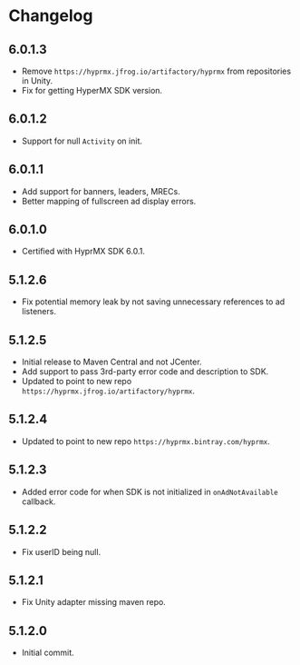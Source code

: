 # Changelog

## 6.0.1.3
* Remove `https://hyprmx.jfrog.io/artifactory/hyprmx` from repositories in Unity.
* Fix for getting HyperMX SDK version.

## 6.0.1.2
* Support for null `Activity` on init.

## 6.0.1.1
* Add support for banners, leaders, MRECs.
* Better mapping of fullscreen ad display errors.

## 6.0.1.0
* Certified with HyprMX SDK 6.0.1.

## 5.1.2.6
* Fix potential memory leak by not saving unnecessary references to ad listeners.

## 5.1.2.5
* Initial release to Maven Central and not JCenter.
* Add support to pass 3rd-party error code and description to SDK.
* Updated to point to new repo `https://hyprmx.jfrog.io/artifactory/hyprmx`.

## 5.1.2.4
* Updated to point to new repo `https://hyprmx.bintray.com/hyprmx`.

## 5.1.2.3
* Added error code for when SDK is not initialized in `onAdNotAvailable` callback.

## 5.1.2.2
* Fix userID being null.

## 5.1.2.1
* Fix Unity adapter missing maven repo.

## 5.1.2.0
* Initial commit.
